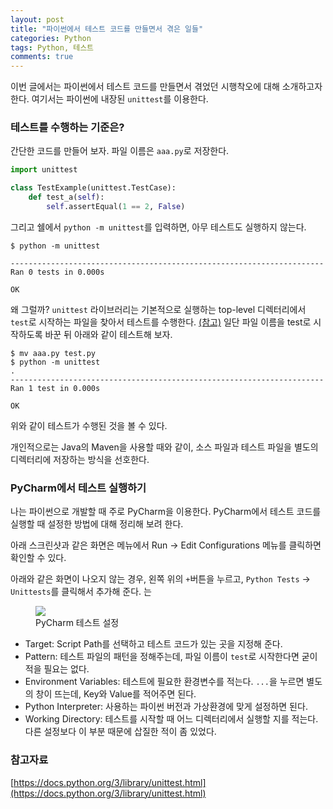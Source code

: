 ```yaml
---
layout: post
title: "파이썬에서 테스트 코드를 만들면서 겪은 일들"
categories: Python
tags: Python, 테스트
comments: true
---
```


이번 글에서는 파이썬에서 테스트 코드를 만들면서 겪었던 시행착오에 대해 소개하고자 한다. 여기서는 파이썬에 내장된 `unittest`를 이용한다.

### 테스트를 수행하는 기준은?

간단한 코드를 만들어 보자. 파일 이름은 `aaa.py`로 저장한다.

```python
import unittest

class TestExample(unittest.TestCase):
    def test_a(self):
        self.assertEqual(1 == 2, False)
```

그리고 쉘에서 `python -m unittest`를 입력하면, 아무 테스트도 실행하지 않는다.

```
$ python -m unittest

----------------------------------------------------------------------
Ran 0 tests in 0.000s

OK
```

왜 그럴까? `unittest` 라이브러리는 기본적으로 실행하는 top-level 디렉터리에서 `test`로 시작하는 파일을 찾아서 테스트를 수행한다. [(참고)](https://docs.python.org/3/library/unittest.html#test-discovery) 일단 파일 이름을 test로 시작하도록 바꾼 뒤 아래와 같이 테스트해 보자. 

```
$ mv aaa.py test.py
$ python -m unittest
.
----------------------------------------------------------------------
Ran 1 test in 0.000s

OK
```

위와 같이 테스트가 수행된 것을 볼 수 있다.

개인적으로는 Java의 Maven을 사용할 때와 같이, 소스 파일과 테스트 파일을 별도의 디렉터리에 저장하는 방식을 선호한다. 

### PyCharm에서 테스트 실행하기

나는 파이썬으로 개발할 때 주로 PyCharm을 이용한다. PyCharm에서 테스트 코드를 실행할 때 설정한 방법에 대해 정리해 보려 한다.

아래 스크린샷과 같은 화면은 메뉴에서 Run -> Edit Configurations 메뉴를 클릭하면 확인할 수 있다. 

아래와 같은 화면이 나오지 않는 경우, 왼쪽 위의 `+`버튼을 누르고, `Python Tests` -> `Unittests`를 클릭해서 추가해 준다.
는
<figure>
    <img src="{{ "media/img/python-making-test-module-screenshot-1.png" | absolute_url }}">
    <figcaption>PyCharm 테스트 설정</figcaption>
</figure>

* Target: Script Path를 선택하고 테스트 코드가 있는 곳을 지정해 준다.
* Pattern: 테스트 파일의 패턴을 정해주는데, 파일 이름이 `test`로 시작한다면 굳이 적을 필요는 없다.
* Environment Variables: 테스트에 필요한 환경변수를 적는다. `...`을 누르면 별도의 창이 뜨는데, Key와 Value를 적어주면 된다.
* Python Interpreter: 사용하는 파이썬 버전과 가상환경에 맞게 설정하면 된다.
* Working Directory: 테스트를 시작할 때 어느 디렉터리에서 실행할 지를 적는다. 다른 설정보다 이 부분 때문에 삽질한 적이 좀 있었다.

### 참고자료

[https://docs.python.org/3/library/unittest.html](https://docs.python.org/3/library/unittest.html)
